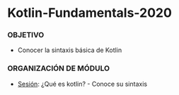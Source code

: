 # Kotlin-Fundamentals-2020 

### OBJETIVO 
 - Conocer la sintaxis básica de Kotlin 

 ### ORGANIZACIÓN DE MÓDULO 
 
 - [Sesión](Sesion): ¿Qué es kotlin? - Conoce su sintaxis


